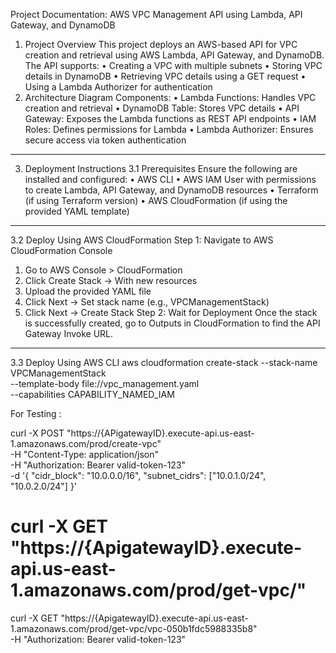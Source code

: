 
Project Documentation: AWS VPC Management API using Lambda, API Gateway, and DynamoDB
1. Project Overview
This project deploys an AWS-based API for VPC creation and retrieval using AWS Lambda, API Gateway, and DynamoDB. The API supports:
•	Creating a VPC with multiple subnets
•	Storing VPC details in DynamoDB
•	Retrieving VPC details using a GET request
•	Using a Lambda Authorizer for authentication
2. Architecture Diagram
Components:
•	Lambda Functions: Handles VPC creation and retrieval
•	DynamoDB Table: Stores VPC details
•	API Gateway: Exposes the Lambda functions as REST API endpoints
•	IAM Roles: Defines permissions for Lambda
•	Lambda Authorizer: Ensures secure access via token authentication
________________________________________
3. Deployment Instructions
3.1 Prerequisites
Ensure the following are installed and configured:
•	AWS CLI
•	AWS IAM User with permissions to create Lambda, API Gateway, and DynamoDB resources
•	Terraform (if using Terraform version)
•	AWS CloudFormation (if using the provided YAML template)
________________________________________
3.2 Deploy Using AWS CloudFormation
Step 1: Navigate to AWS CloudFormation Console
1.	Go to AWS Console > CloudFormation
2.	Click Create Stack → With new resources
3.	Upload the provided YAML file
4.	Click Next → Set stack name (e.g., VPCManagementStack)
5.	Click Next → Create Stack
Step 2: Wait for Deployment
Once the stack is successfully created, go to Outputs in CloudFormation to find the API Gateway Invoke URL.
________________________________________
3.3 Deploy Using AWS CLI
aws cloudformation create-stack --stack-name VPCManagementStack \
    --template-body file://vpc_management.yaml \
    --capabilities CAPABILITY_NAMED_IAM
	
For Testing :

 curl -X POST "https://{APigatewayID}.execute-api.us-east-1.amazonaws.com/prod/create-vpc" \
      -H "Content-Type: application/json" \
      -H "Authorization: Bearer valid-token-123" \
      -d '{
            "cidr_block": "10.0.0.0/16",
            "subnet_cidrs": ["10.0.1.0/24", "10.0.2.0/24"]
          }'

# curl -X GET "https://{ApigatewayID}.execute-api.us-east-1.amazonaws.com/prod/get-vpc/<vpcID>"


curl -X GET "https://{ApigatewayID}.execute-api.us-east-1.amazonaws.com/prod/get-vpc/vpc-050b1fdc5988335b8" \
     -H "Authorization: Bearer valid-token-123"	

